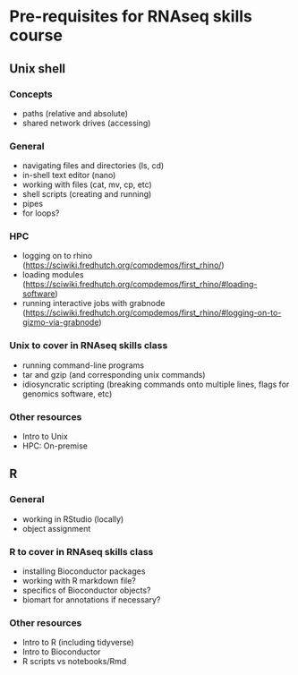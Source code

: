 # Pre-requisites for RNAseq skills course

## Unix shell

### Concepts
- paths (relative and absolute)
- shared network drives (accessing)

### General
- navigating files and directories (ls, cd)
- in-shell text editor (nano)
- working with files (cat, mv, cp, etc)
- shell scripts (creating and running)
- pipes
- for loops?

### HPC
- logging on to rhino (https://sciwiki.fredhutch.org/compdemos/first_rhino/)
- loading modules (https://sciwiki.fredhutch.org/compdemos/first_rhino/#loading-software)
- running interactive jobs with grabnode (https://sciwiki.fredhutch.org/compdemos/first_rhino/#logging-on-to-gizmo-via-grabnode)

### Unix to cover in RNAseq skills class
- running command-line programs
- tar and gzip (and corresponding unix commands)
- idiosyncratic scripting (breaking commands onto multiple lines, flags for genomics software, etc)

### Other resources
- Intro to Unix
- HPC: On-premise

## R

### General
- working in RStudio (locally)
- object assignment

### R to cover in RNAseq skills class
- installing Bioconductor packages
- working with R markdown file?
- specifics of Bioconductor objects?
- biomart for annotations if necessary?

### Other resources
- Intro to R (including tidyverse)
- Intro to Bioconductor
- R scripts vs notebooks/Rmd
